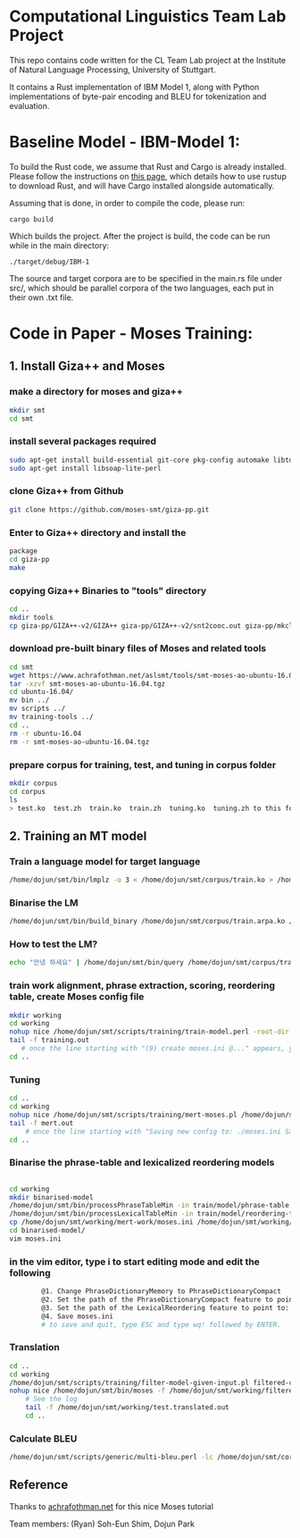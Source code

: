 # Computational Linguistics Team Lab Project
This repo contains code written for the CL Team Lab project at the Institute of Natural Language Processing, University of Stuttgart.

It contains a Rust implementation of IBM Model 1, along with Python implementations of byte-pair encoding and BLEU for tokenization and evaluation.

# Baseline Model - IBM-Model 1:

To build the Rust code, we assume that Rust and Cargo is already installed. Please follow the instructions on [this page](https://www.rust-lang.org/tools/install), which details how to use rustup to download Rust, and will have Cargo installed alongside automatically.

Assuming that is done, in order to compile the code, please run:

```
cargo build
```

Which builds the project. After the project is build, the code can be run while in the main directory:

```
./target/debug/IBM-1
```

The source and target corpora are to be specified in the main.rs file under src/, which should be parallel corpora of the two languages, each put in their own .txt file.

# Code in Paper - Moses Training:

## 1. Install Giza++ and Moses

### make a directory for moses and giza++
```bash
mkdir smt
cd smt
```

### install several packages required
```bash
sudo apt-get install build-essential git-core pkg-config automake libtool wget zlib1g-dev python-dev libbz2-dev
sudo apt-get install libsoap-lite-perl
```


### clone Giza++ from Github
```bash
git clone https://github.com/moses-smt/giza-pp.git
```


### Enter to Giza++ directory and install the 
```bash
package
cd giza-pp
make
```

### copying Giza++ Binaries to "tools" directory
```bash
cd ..
mkdir tools
cp giza-pp/GIZA++-v2/GIZA++ giza-pp/GIZA++-v2/snt2cooc.out giza-pp/mkcls-v2/mkcls tools
```


### download pre-built binary files of Moses and related tools
```bash
cd smt
wget https://www.achrafothman.net/aslsmt/tools/smt-moses-ao-ubuntu-16.04.tgz
tar -xzvf smt-moses-ao-ubuntu-16.04.tgz
cd ubuntu-16.04/
mv bin ../
mv scripts ../
mv training-tools ../
cd ..
rm -r ubuntu-16.04
rm -r smt-moses-ao-ubuntu-16.04.tgz
```

### prepare corpus for training, test, and tuning in corpus folder
```bash
mkdir corpus
cd corpus
ls
> test.ko  test.zh  train.ko  train.zh  tuning.ko  tuning.zh to this folder
```



## 2. Training an MT model
### Train a language model for target language
```bash
/home/dojun/smt/bin/lmplz -o 3 < /home/dojun/smt/corpus/train.ko > /home/dojun/smt/corpus/train.arpa.ko
```

### Binarise the LM
```bash
/home/dojun/smt/bin/build_binary /home/dojun/smt/corpus/train.arpa.ko /home/dojun/smt/corpus/train.blm.ko
```


### How to test the LM?
```bash
echo "안녕 하세요" | /home/dojun/smt/bin/query /home/dojun/smt/corpus/train.blm.ko
```

### train work alignment, phrase extraction, scoring, reordering table, create Moses config file
```bash
mkdir working
cd working  
nohup nice /home/dojun/smt/scripts/training/train-model.perl -root-dir train -corpus /home/dojun/smt/corpus/train -f zh -e ko -alignment grow-diag-final-and -reordering msd-bidirectional-fe -lm 0:3:/home/dojun/smt/corpus/train.blm.ko:8 -external-bin-dir /home/dojun/smt/tools >& training.out &
tail -f training.out 
   # once the line starting with "(9) create moses.ini @..." appears, you can type CTRL+C to exit the tail mode.
cd ..
```


### Tuning
```bash
cd ..
cd working
nohup nice /home/dojun/smt/scripts/training/mert-moses.pl /home/dojun/smt/corpus/tuning.zh /home/dojun/smt/corpus/tuning.ko /home/dojun/smt/bin/moses /home/dojun/smt/working/train/model/moses.ini --mertdir /home/dojun/smt/bin/ &> mert.out &
tail -f mert.out
    # once the line starting with "Saving new config to: ./moses.ini Saved: ./moses.ini..." appears, you can type CTRL+C to exit the tail mode.
cd ..
```

### Binarise the phrase-table and lexicalized reordering models
```bash
```
```bash
cd working
mkdir binarised-model
/home/dojun/smt/bin/processPhraseTableMin -in train/model/phrase-table.gz -nscores 4 -out binarised-model/phrase-table
/home/dojun/smt/bin/processLexicalTableMin -in train/model/reordering-table.wbe-msd-bidirectional-fe.gz -out binarised-model/reordering-table
cp /home/dojun/smt/working/mert-work/moses.ini /home/dojun/smt/working/binarised-model/
cd binarised-model/
vim moses.ini
```

### in the vim editor, type i to start editing mode and edit the following
```bash
        @1. Change PhraseDictionaryMemory to PhraseDictionaryCompact
        @2. Set the path of the PhraseDictionaryCompact feature to point to: /home/dojun/smt/working/binarised-model/phrase-table.minphr
        @3. Set the path of the LexicalReordering feature to point to: /home/dojun/smt/working/binarised-model/reordering-table
        @4. Save moses.ini
        # to save and quit, type ESC and type wq! followed by ENTER.

```

### Translation
```bash
cd ..
cd working
/home/dojun/smt/scripts/training/filter-model-given-input.pl filtered-corpus-mini mert-work/moses.ini /home/dojun/smt/corpus/test.zh -Binarizer /home/dojun/smt/bin/processPhraseTableMin
nohup nice /home/dojun/smt/bin/moses -f /home/dojun/smt/working/filtered-corpus-mini/moses.ini < /home/dojun/smt/corpus/test.zh > /home/dojun/smt/working/test.translated.ko 2> /home/dojun/smt/working/test.translated.out
    # See the log
    tail -f /home/dojun/smt/working/test.translated.out
    cd ..
```

### Calculate BLEU 
```bash
/home/dojun/smt/scripts/generic/multi-bleu.perl -lc /home/dojun/smt/corpus/test.ko < /home/dojun/smt/working/test.translated.ko
```

## Reference
Thanks to [achrafothman.net](https://achrafothman.net/site/category/tutorials/) for this nice Moses tutorial

Team members: (Ryan) Soh-Eun Shim, Dojun Park